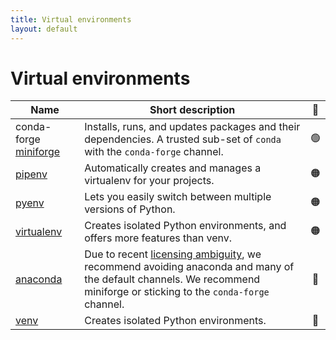 ```yaml
---
title: Virtual environments
layout: default
---
```


# Virtual environments

| Name                    | Short description                                                                                                                                                                         | 🚦  |
| ----------------------- | ----------------------------------------------------------------------------------------------------------------------------------------------------------------------------------------- | :-: |
| conda-forge [miniforge] | Installs, runs, and updates packages and their dependencies. A trusted sub-set of `conda` with the `conda-forge` channel.                                                                 | 🟢  |
| [pipenv]                | Automatically creates and manages a virtualenv for your projects.                                                                                                                         | 🟠  |
| [pyenv]                 | Lets you easily switch between multiple versions of Python.                                                                                                                               | 🟠  |
| [virtualenv]            | Creates isolated Python environments, and offers more features than venv.                                                                                                                 | 🟠  |
| [anaconda]              | Due to recent [licensing ambiguity][anaconda-problems], we recommend avoiding anaconda and many of the default channels. We recommend miniforge or sticking to the `conda-forge` channel. | 🔴  |
| [venv]                  | Creates isolated Python environments.                                                                                                                                                     | 🔴  |

<!-- links here for a more readable table -->

[miniforge]: https://github.com/conda-forge/miniforge
[pipenv]: https://pipenv.pypa.io/en/latest/
[pyenv]: https://github.com/pyenv/pyenv
[virtualenv]: https://virtualenv.pypa.io/en/latest/
[anaconda]: https://www.anaconda.com/
[anaconda-problems]: https://www.theregister.com/2024/08/08/anaconda_puts_the_squeeze_on/
[venv]: https://commons.wikimedia.org/wiki/File:Devops-toolchain.svg
